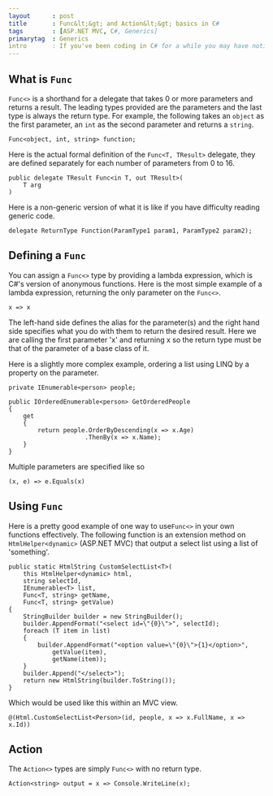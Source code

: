 ```yaml
---
layout      : post
title       : Func&lt;&gt; and Action&lt;&gt; basics in C#
tags        : [ASP.NET MVC, C#, Generics]
primarytag  : Generics
intro       : If you've been coding in C# for a while you may have noticed the <code>Func&lt;&gt;</code> parameter type presented in several places, particularly LINQ which uses it extensively. You may know how to use it but have you ever thought about what it is exactly and how to go about using it in your own functions?
---
```




## What is `Func`

`Func<>` is a shorthand for a delegate that takes 0 or more parameters and returns a result. The leading types provided are the parameters and the last type is always the return type. For example, the following takes an `object` as the first parameter, an `int` as the second parameter and returns a `string`.

<!--prettify lang=csharp-->
    Func<object, int, string> function;

Here is the actual formal definition of the `Func<T, TResult>` delegate, they are defined separately for each number of parameters from 0 to 16.

<!--prettify lang=csharp-->
    public delegate TResult Func<in T, out TResult>(
        T arg
    )

Here is a non-generic version of what it is like if you have difficulty reading generic code.

<!--prettify lang=csharp-->
    delegate ReturnType Function(ParamType1 param1, ParamType2 param2);



## Defining a `Func`

You can assign a `Func<>` type by providing a lambda expression, which is C#'s version of anonymous functions. Here is the most simple example of a lambda expression, returning the only parameter on the `Func<>`.

<!--prettify lang=csharp-->
    x => x

The left-hand side defines the alias for the parameter(s) and the right hand side specifies what you do with them to return the desired result. Here we are calling the first parameter 'x' and returning x so the return type must be that of the parameter of a base class of it.

Here is a slightly more complex example, ordering a list using LINQ by a property on the parameter.

<!--prettify lang=csharp-->
    private IEnumerable<person> people;

    public IOrderedEnumerable<person> GetOrderedPeople
    {
        get
        {
            return people.OrderByDescending(x => x.Age)
                         .ThenBy(x => x.Name);
        }
    }

Multiple parameters are specified like so


<!--prettify lang=csharp-->
    (x, e) => e.Equals(x)



## Using `Func`

Here is a pretty good example of one way to use`Func<>` in your own functions effectively. The following function is an extension method on `HtmlHelper<dynamic>` (ASP.NET MVC) that output a select list using a list of 'something'.

<!--prettify lang=csharp-->
    public static HtmlString CustomSelectList<T>(
        this HtmlHelper<dynamic> html,
        string selectId,
        IEnumerable<T> list,
        Func<T, string> getName,
        Func<T, string> getValue)
    {
        StringBuilder builder = new StringBuilder();
        builder.AppendFormat("<select id=\"{0}\">", selectId);
        foreach (T item in list)
        {
            builder.AppendFormat("<option value=\"{0}\">{1}</option>",
                getValue(item),
                getName(item));
        }
        builder.Append("</select>");
        return new HtmlString(builder.ToString());
    }

Which would be used like this within an MVC view.

<!--prettify lang=csharp-->
    @(Html.CustomSelectList<Person>(id, people, x => x.FullName, x => x.Id))



## Action

The `Action<>` types are simply `Func<>` with no return type.

<!--prettify lang=csharp-->
    Action<string> output = x => Console.WriteLine(x);